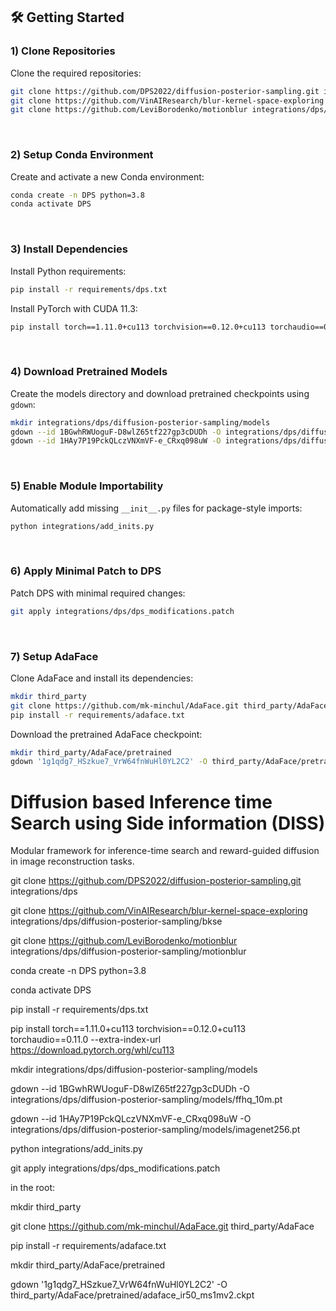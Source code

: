 ## 🛠️ Getting Started

### 1) Clone Repositories

Clone the required repositories:

```bash
git clone https://github.com/DPS2022/diffusion-posterior-sampling.git integrations/dps
git clone https://github.com/VinAIResearch/blur-kernel-space-exploring integrations/dps/diffusion-posterior-sampling/bkse
git clone https://github.com/LeviBorodenko/motionblur integrations/dps/diffusion-posterior-sampling/motionblur
````

<br />

### 2) Setup Conda Environment

Create and activate a new Conda environment:

```bash
conda create -n DPS python=3.8
conda activate DPS
```

<br />

### 3) Install Dependencies

Install Python requirements:

```bash
pip install -r requirements/dps.txt
```

Install PyTorch with CUDA 11.3:

```bash
pip install torch==1.11.0+cu113 torchvision==0.12.0+cu113 torchaudio==0.11.0 --extra-index-url https://download.pytorch.org/whl/cu113
```

<br />

### 4) Download Pretrained Models

Create the models directory and download pretrained checkpoints using `gdown`:

```bash
mkdir integrations/dps/diffusion-posterior-sampling/models
gdown --id 1BGwhRWUoguF-D8wlZ65tf227gp3cDUDh -O integrations/dps/diffusion-posterior-sampling/models/ffhq_10m.pt
gdown --id 1HAy7P19PckQLczVNXmVF-e_CRxq098uW -O integrations/dps/diffusion-posterior-sampling/models/imagenet256.pt
```

<br />

### 5) Enable Module Importability

Automatically add missing `__init__.py` files for package-style imports:

```bash
python integrations/add_inits.py
```

<br />

### 6) Apply Minimal Patch to DPS

Patch DPS with minimal required changes:

```bash
git apply integrations/dps/dps_modifications.patch
```

<br />

### 7) Setup AdaFace

Clone AdaFace and install its dependencies:

```bash
mkdir third_party
git clone https://github.com/mk-minchul/AdaFace.git third_party/AdaFace
pip install -r requirements/adaface.txt
```

Download the pretrained AdaFace checkpoint:

```bash
mkdir third_party/AdaFace/pretrained
gdown '1g1qdg7_HSzkue7_VrW64fnWuHl0YL2C2' -O third_party/AdaFace/pretrained/adaface_ir50_ms1mv2.ckpt
```

















# Diffusion based Inference time Search using Side information (DISS)
Modular framework for inference-time search and reward-guided diffusion in image reconstruction tasks.

git clone https://github.com/DPS2022/diffusion-posterior-sampling.git integrations/dps

git clone https://github.com/VinAIResearch/blur-kernel-space-exploring integrations/dps/diffusion-posterior-sampling/bkse

git clone https://github.com/LeviBorodenko/motionblur integrations/dps/diffusion-posterior-sampling/motionblur

conda create -n DPS python=3.8

conda activate DPS

pip install -r requirements/dps.txt

pip install torch==1.11.0+cu113 torchvision==0.12.0+cu113 torchaudio==0.11.0 --extra-index-url https://download.pytorch.org/whl/cu113

mkdir integrations/dps/diffusion-posterior-sampling/models

gdown --id 1BGwhRWUoguF-D8wlZ65tf227gp3cDUDh -O integrations/dps/diffusion-posterior-sampling/models/ffhq_10m.pt

gdown --id 1HAy7P19PckQLczVNXmVF-e_CRxq098uW -O integrations/dps/diffusion-posterior-sampling/models/imagenet256.pt

python integrations/add_inits.py

git apply integrations/dps/dps_modifications.patch

in the root: 

mkdir third_party

git clone https://github.com/mk-minchul/AdaFace.git third_party/AdaFace

pip install -r requirements/adaface.txt

mkdir third_party/AdaFace/pretrained

gdown '1g1qdg7_HSzkue7_VrW64fnWuHl0YL2C2' -O third_party/AdaFace/pretrained/adaface_ir50_ms1mv2.ckpt

